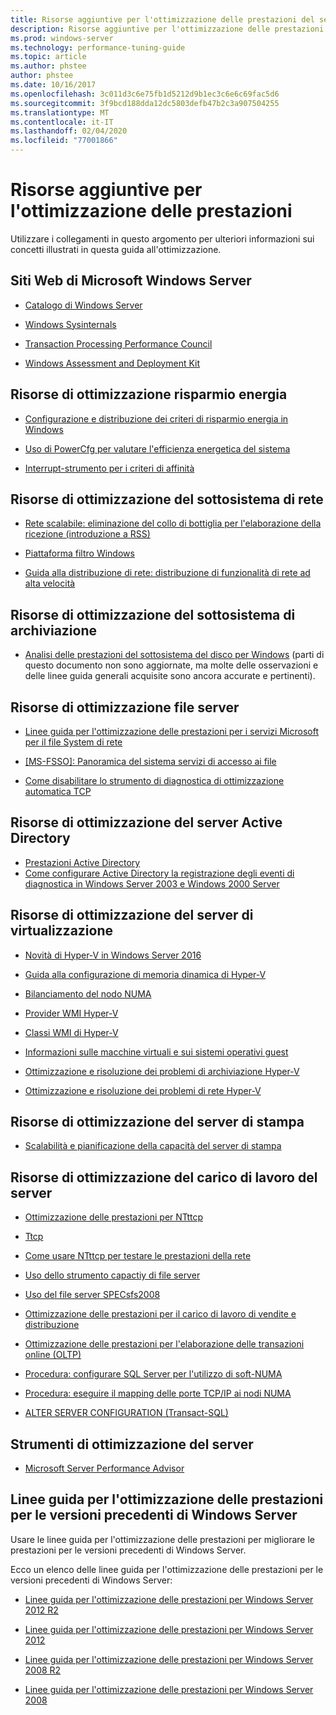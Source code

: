```yaml
---
title: Risorse aggiuntive per l'ottimizzazione delle prestazioni del server
description: Risorse aggiuntive per l'ottimizzazione delle prestazioni del server
ms.prod: windows-server
ms.technology: performance-tuning-guide
ms.topic: article
ms.author: phstee
author: phstee
ms.date: 10/16/2017
ms.openlocfilehash: 3c011d3c6e75fb1d5212d9b1ec3c6e6c69fac5d6
ms.sourcegitcommit: 3f9bcd188dda12dc5803defb47b2c3a907504255
ms.translationtype: MT
ms.contentlocale: it-IT
ms.lasthandoff: 02/04/2020
ms.locfileid: "77001866"
---
```

# <a name="additional-performance-tuning-resources"></a>Risorse aggiuntive per l'ottimizzazione delle prestazioni

Utilizzare i collegamenti in questo argomento per ulteriori informazioni sui concetti illustrati in questa guida all'ottimizzazione.

## <a name="microsoft-windows-server-websites"></a>Siti Web di Microsoft Windows Server
-   [Catalogo di Windows Server](https://www.windowsservercatalog.com/)

-   [Windows Sysinternals](https://technet.microsoft.com/sysinternals/default.aspx)

-   [Transaction Processing Performance Council](http://www.tpc.org/)

-   [Windows Assessment and Deployment Kit](https://developer.microsoft.com/windows/hardware/windows-assessment-deployment-kit)

## <a name="power-management-tuning-resources"></a>Risorse di ottimizzazione risparmio energia

-   [Configurazione e distribuzione dei criteri di risparmio energia in Windows](https://msdn.microsoft.com/library/windows/hardware/mt422910.aspx)

-   [Uso di PowerCfg per valutare l'efficienza energetica del sistema](https://technet.microsoft.com/library/cc748940.aspx)

-   [Interrupt-strumento per i criteri di affinità](https://support.microsoft.com/kb/252867)

## <a name="networking-subsystem-tuning-resources"></a>Risorse di ottimizzazione del sottosistema di rete

-   [Rete scalabile: eliminazione del collo di bottiglia per l'elaborazione della ricezione (introduzione a RSS)](https://download.microsoft.com/download/5/D/6/5D6EAF2B-7DDF-476B-93DC-7CF0072878E6/NDIS_RSS.doc)

-   [Piattaforma filtro Windows](https://msdn.microsoft.com/windows/hardware/gg463267.aspx)

-   [Guida alla distribuzione di rete: distribuzione di funzionalità di rete ad alta velocità](https://technet.microsoft.com/library/gg162681.aspx)

## <a name="storage-subsystem-tuning-resources"></a>Risorse di ottimizzazione del sottosistema di archiviazione

-   [Analisi delle prestazioni del sottosistema del disco per Windows](https://download.microsoft.com/download/e/b/a/eba1050f-a31d-436b-9281-92cdfeae4b45/subsys_perf.doc) (parti di questo documento non sono aggiornate, ma molte delle osservazioni e delle linee guida generali acquisite sono ancora accurate e pertinenti).

## <a name="file-server-tuning-resources"></a>Risorse di ottimizzazione file server

-   [Linee guida per l'ottimizzazione delle prestazioni per i servizi Microsoft per il file System di rete](https://technet.microsoft.com/library/bb463205.aspx)

-   [\[MS-FSSO\]: Panoramica del sistema servizi di accesso ai file](https://download.microsoft.com/download/5/0/1/501ED102-E53F-4CE0-AA6B-B0F93629DDC6/Windows/%5bMS-FSSO%5d.pdf)

-   [Come disabilitare lo strumento di diagnostica di ottimizzazione automatica TCP](https://support.microsoft.com/kb/967475)

## <a name="active-directory-server-tuning-resources"></a>Risorse di ottimizzazione del server Active Directory
-   [Prestazioni Active Directory](https://msdn.microsoft.com/library/windows/hardware/dn567654(v=vs.85).aspx)
-   [Come configurare Active Directory la registrazione degli eventi di diagnostica in Windows Server 2003 e Windows 2000 Server](https://support.microsoft.com/kb/314980)

## <a name="virtualization-server-tuning-resources"></a>Risorse di ottimizzazione del server di virtualizzazione

-   [Novità di Hyper-V in Windows Server 2016](https://technet.microsoft.com/windows-server-docs/compute/hyper-v/what-s-new-in-hyper-v-on-windows)

-   [Guida alla configurazione di memoria dinamica di Hyper-V](https://technet.microsoft.com/library/ff817651.aspx)

-   [Bilanciamento del nodo NUMA](https://blogs.technet.com/b/winserverperformance/archive/2009/12/10/numa-node-balancing.aspx)

-   [Provider WMI Hyper-V](https://msdn2.microsoft.com/library/cc136992(VS.85).aspx)

-   [Classi WMI di Hyper-V](https://msdn.microsoft.com/library/cc136986(VS.85).aspx)

-   [Informazioni sulle macchine virtuali e sui sistemi operativi guest](https://technet.microsoft.com/library/cc794868(v=ws.10))

-   [Ottimizzazione e risoluzione dei problemi di archiviazione Hyper-V](https://blogs.msdn.com/b/microsoft_press/archive/2013/07/24/new-book-optimizing-and-troubleshooting-hyper-v-storage.aspx)

-   [Ottimizzazione e risoluzione dei problemi di rete Hyper-V](https://blogs.msdn.com/b/microsoft_press/archive/2013/07/12/rtm-d-today-optimizing-and-troubleshooting-hyper-v-networking.aspx)

## <a name="print-server-tuning-resources"></a>Risorse di ottimizzazione del server di stampa

-   [Scalabilità e pianificazione della capacità del server di stampa](https://technet.microsoft.com/library/dn554243.aspx)

## <a name="server-workload-tuning-resources"></a>Risorse di ottimizzazione del carico di lavoro del server

-   [Ottimizzazione delle prestazioni per NTttcp](https://msdn.microsoft.com/library/windows/hardware/dn567663(v=vs.85).aspx)

-   [Ttcp](http://en.wikipedia.org/wiki/Ttcp)

-   [Come usare NTttcp per testare le prestazioni della rete](https://msdn.microsoft.com/windows/hardware/gg463264.aspx)

-   [Uso dello strumento capactiy di file server](https://msdn.microsoft.com/library/windows/hardware/dn567658(v=vs.85).aspx)

-   [Uso del file server SPECsfs2008](https://msdn.microsoft.com/library/windows/hardware/dn567653(v=vs.85).aspx)

-   [Ottimizzazione delle prestazioni per il carico di lavoro di vendite e distribuzione](https://msdn.microsoft.com/library/windows/hardware/dn567646(v=vs.85).aspx)

-   [Ottimizzazione delle prestazioni per l'elaborazione delle transazioni online (OLTP)](https://msdn.microsoft.com/library/windows/hardware/dn567642(v=vs.85).aspx)

-   [Procedura: configurare SQL Server per l'utilizzo di soft-NUMA](https://go.microsoft.com/fwlink/?LinkId=98292)

-   [Procedura: eseguire il mapping delle porte TCP/IP ai nodi NUMA](https://go.microsoft.com/fwlink/?LinkId=98293)

-   [ALTER SERVER CONFIGURATION (Transact-SQL)](https://msdn.microsoft.com/library/ee210585.aspx)


## <a name="server-tuning-tools"></a>Strumenti di ottimizzazione del server

-   [Microsoft Server Performance Advisor](https://msdn.microsoft.com/library/windows/hardware/dn481522(v=vs.85).aspx)

## <a name="performance-tuning-guidelines-for-previous-versions-of-windows-server"></a>Linee guida per l'ottimizzazione delle prestazioni per le versioni precedenti di Windows Server


Usare le linee guida per l'ottimizzazione delle prestazioni per migliorare le prestazioni per le versioni precedenti di Windows Server.

Ecco un elenco delle linee guida per l'ottimizzazione delle prestazioni per le versioni precedenti di Windows Server:

-   [Linee guida per l'ottimizzazione delle prestazioni per Windows Server 2012 R2](https://www.microsoft.com/download/details.aspx?id=51960)

-   [Linee guida per l'ottimizzazione delle prestazioni per Windows Server 2012](https://download.microsoft.com/download/0/0/B/00BE76AF-D340-4759-8ECD-C80BC53B6231/performance-tuning-guidelines-windows-server-2012.docx)

-   [Linee guida per l'ottimizzazione delle prestazioni per Windows Server 2008 R2](https://download.microsoft.com/download/6/B/2/6B2EBD3A-302E-4553-AC00-9885BBF31E21/Perf-tun-srv-R2.docx)

-   [Linee guida per l'ottimizzazione delle prestazioni per Windows Server 2008](https://download.microsoft.com/download/9/c/5/9c5b2167-8017-4bae-9fde-d599bac8184a/Perf-tun-srv.docx)
